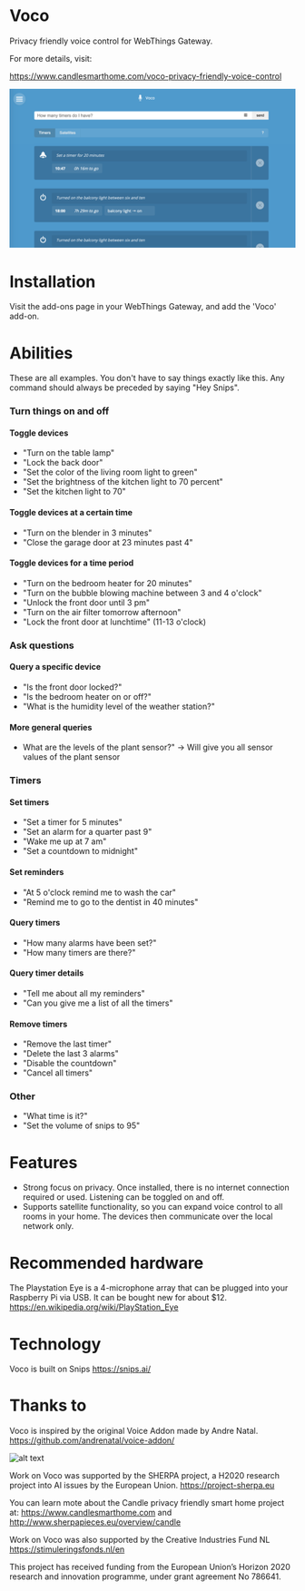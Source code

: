 # Voco
Privacy friendly voice control for WebThings Gateway.

For more details, visit:

https://www.candlesmarthome.com/voco-privacy-friendly-voice-control

![Voco interface](https://github.com/createcandle/voco/blob/master/voco_screenshot.png?raw=true)


# Installation
Visit the add-ons page in your WebThings Gateway, and add the 'Voco' add-on.

# Abilities
These are all examples. You don't have to say things exactly like this. Any command should always be preceded by saying "Hey Snips".


### Turn things on and off
#### Toggle devices
- "Turn on the table lamp"
- "Lock the back door"
- "Set the color of the living room light to green"
- "Set the brightness of the kitchen light to 70 percent"
- "Set the kitchen light to 70"
#### Toggle devices at a certain time
- "Turn on the blender in 3 minutes"
- "Close the garage door at 23 minutes past 4"
#### Toggle devices for a time period
- "Turn on the bedroom heater for 20 minutes"
- "Turn on the bubble blowing machine between 3 and 4 o'clock"
- "Unlock the front door until 3 pm"
- "Turn on the air filter tomorrow afternoon"
- "Lock the front door at lunchtime" (11-13 o'clock)
### Ask questions
#### Query a specific device
- "Is the front door locked?"
- "Is the bedroom heater on or off?"
- "What is the humidity level of the weather station?"
#### More general queries
- What are the levels of the plant sensor?" -> Will give you all sensor values of the plant sensor

### Timers
#### Set timers
- "Set a timer for 5 minutes"
- "Set an alarm for a quarter past 9"
- "Wake me up at 7 am"
- "Set a countdown to midnight"
#### Set reminders
- "At 5 o'clock remind me to wash the car"
- "Remind me to go to the dentist in 40 minutes"
#### Query timers
- "How many alarms have been set?"
- "How many timers are there?"
#### Query timer details
- "Tell me about all my reminders"
- "Can you give me a list of all the timers"
#### Remove timers
- "Remove the last timer"
- "Delete the last 3 alarms"
- "Disable the countdown"
- "Cancel all timers"
### Other
- "What time is it?"
- "Set the volume of snips to 95"

# Features
- Strong focus on privacy. Once installed, there is no internet connection required or used. Listening can be toggled on and off.
- Supports satellite functionality, so you can expand voice control to all rooms in your home. The devices then communicate over the local network only.

# Recommended hardware
The Playstation Eye is a 4-microphone array that can be plugged into your Raspberry Pi via USB.  It can be bought new for about $12.
https://en.wikipedia.org/wiki/PlayStation_Eye

# Technology
Voco is built on Snips
https://snips.ai/

# Thanks to
Voco is inspired by the original Voice Addon made by Andre Natal.
https://github.com/andrenatal/voice-addon/

![alt text](https://www.candlesmarthome.com/images/EU.png)

Work on Voco was supported by the SHERPA project, a H2020 research project into AI issues by the European Union.
https://project-sherpa.eu

You can learn mote about the Candle privacy friendly smart home project at:
https://www.candlesmarthome.com
and
http://www.sherpapieces.eu/overview/candle

Work on Voco was also supported by the Creative Industries Fund NL
https://stimuleringsfonds.nl/en



This project has received funding from the European Union’s Horizon 2020 research and innovation programme, under grant agreement No 786641.
